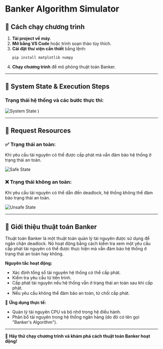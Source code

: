 # Banker Algorithm Simulator

## 📌 Cách chạy chương trình

1. **Tải project về máy**.
2. **Mở bằng VS Code** hoặc trình soạn thảo tùy thích.
3. **Cài đặt thư viện cần thiết** bằng lệnh:
   ```bash
   pip install matplotlib numpy
   ```
4. **Chạy chương trình** để mô phỏng thuật toán Banker.

---

## 🔹 System State & Execution Steps

### Trạng thái hệ thống và các bước thực thi:
![System State](https://github.com/user-attachments/assets/fea05826-3753-4f31-978a-14529d33b9c0)
)

---

## 🔹 Request Resources

### ✅ Trạng thái an toàn:

Khi yêu cầu tài nguyên có thể được cấp phát mà vẫn đảm bảo hệ thống ở trạng thái an toàn.

![Safe State](https://github.com/user-attachments/assets/b58bc3fa-d161-4b93-b065-109832a77216)

### ❌ Trạng thái không an toàn:

Khi yêu cầu tài nguyên có thể dẫn đến deadlock, hệ thống không thể đảm bảo trạng thái an toàn.

![Unsafe State](https://github.com/user-attachments/assets/78c3dc3b-5bf0-4f96-a2f3-5b6279ec4540)

---

## 📝 Giới thiệu thuật toán Banker

Thuật toán Banker là một thuật toán quản lý tài nguyên được sử dụng để ngăn chặn deadlock. Nó hoạt động bằng cách kiểm tra xem một yêu cầu cấp phát tài nguyên có thể được thực hiện mà vẫn đảm bảo hệ thống ở trạng thái an toàn hay không.

**Nguyên tắc hoạt động:**
- Xác định tổng số tài nguyên hệ thống có thể cấp phát.
- Kiểm tra yêu cầu từ tiến trình.
- Cấp phát tài nguyên nếu hệ thống vẫn ở trạng thái an toàn sau khi cấp phát.
- Nếu yêu cầu không thể đảm bảo an toàn, từ chối cấp phát.

📌 **Ứng dụng thực tế:**
- Quản lý tài nguyên CPU và bộ nhớ trong hệ điều hành.
- Phân bổ tài nguyên trong hệ thống ngân hàng (do đó có tên gọi "Banker's Algorithm").

---

🚀 **Hãy thử chạy chương trình và khám phá cách thuật toán Banker hoạt động!**

